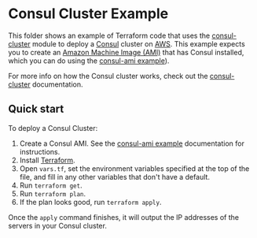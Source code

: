 # Consul Cluster Example

This folder shows an example of Terraform code that uses the [consul-cluster](/modules/consul-cluster) module to deploy 
a [Consul](https://www.consul.io/) cluster on [AWS](https://aws.amazon.com/). This example expects you to create an 
[Amazon Machine Image (AMI)](http://docs.aws.amazon.com/AWSEC2/latest/UserGuide/AMIs.html) that has Consul installed, 
which you can do using the [consul-ami example](/examples/consul-ami)).  

For more info on how the Consul cluster works, check out the [consul-cluster](/modules/consul-cluster) documentation.

## Quick start

To deploy a Consul Cluster:

1. Create a Consul AMI. See the [consul-ami example](/examples/consul-ami) documentation for instructions.
1. Install [Terraform](https://www.terraform.io/).
1. Open `vars.tf`, set the environment variables specified at the top of the file, and fill in any other variables that
   don't have a default.
1. Run `terraform get`.
1. Run `terraform plan`.
1. If the plan looks good, run `terraform apply`.

Once the `apply` command finishes, it will output the IP addresses of the servers in your Consul cluster.